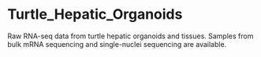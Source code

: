 # Turtle_Hepatic_Organoids
Raw RNA-seq data from turtle hepatic organoids and tissues. 
Samples from bulk mRNA sequencing and single-nuclei sequencing are available.
